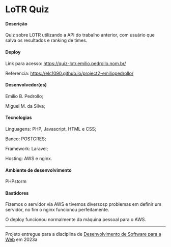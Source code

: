 # LoTR Quiz

#### Descrição

Quiz sobre LOTR utilizando a API do trabalho anterior, com usuário que salva os resultados e ranking de times.
#### Deploy

Link para acesso: https://quiz-lotr.emilio.pedrollo.nom.br/

Referencia: https://elc1090.github.io/project2-emiliopedrollo/

#### Desenvolvedor(es)

Emílio B. Pedrollo;

Miguel M. da Silva;

#### Tecnologias

Linguagens: PHP, Javascript, HTML e CSS;

Banco: POSTGRES;

Framework: Laravel;

Hosting: AWS e nginx.

#### Ambiente de desenvolvimento

PHPstorm

#### Bastidores

Fizemos o servidor via AWS e tivemos diversosp problemas em definir um servidor, no fim o nginx funcionou perfeitamente.

O deploy funcionou normalmente da máquina pessoal para o AWS.

---
Projeto entregue para a disciplina de [Desenvolvimento de Software para a Web](http://github.com/andreainfufsm/elc1090-2023a) em 2023a
